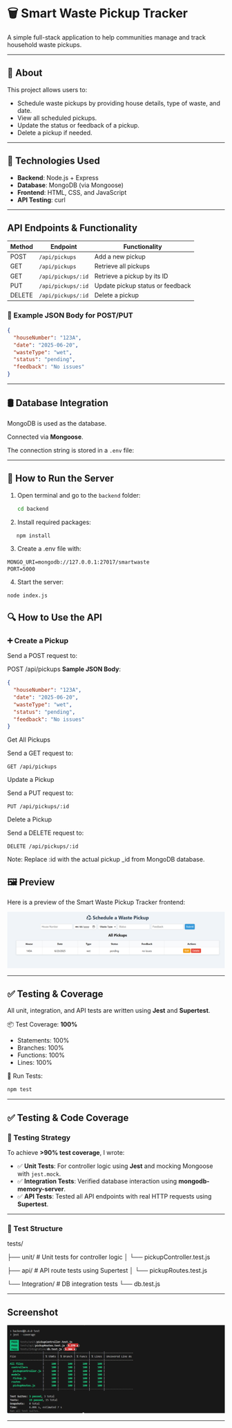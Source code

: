 # 🗑️ Smart Waste Pickup Tracker

A simple full-stack application to help communities manage and track household waste pickups.

---

## 📌 About

This project allows users to:
- Schedule waste pickups by providing house details, type of waste, and date.
- View all scheduled pickups.
- Update the status or feedback of a pickup.
- Delete a pickup if needed.

---

## 🔧 Technologies Used

- **Backend**: Node.js + Express
- **Database**: MongoDB (via Mongoose)
- **Frontend**: HTML, CSS, and JavaScript
- **API Testing**: curl 

---

## API Endpoints & Functionality

| Method | Endpoint             | Functionality                        |
|--------|----------------------|--------------------------------------|
| POST   | `/api/pickups`       | Add a new pickup                     |
| GET    | `/api/pickups`       | Retrieve all pickups                 |
| GET    | `/api/pickups/:id`   | Retrieve a pickup by its ID          |
| PUT    | `/api/pickups/:id`   | Update pickup status or feedback     |
| DELETE | `/api/pickups/:id`   | Delete a pickup                      |

### 🧾 Example JSON Body for POST/PUT
```json
{
  "houseNumber": "123A",
  "date": "2025-06-20",
  "wasteType": "wet",
  "status": "pending",
  "feedback": "No issues"
}
```

---

## 🛢️ Database Integration

MongoDB is used as the database.

Connected via **Mongoose**.

The connection string is stored in a `.env` file:

---
## 🚀 How to Run the Server

1. Open terminal and go to the `backend` folder:
   ```bash
   cd backend
   ```
2. Install required packages:
```
   npm install
```
3. Create a .env file with:  
```
MONGO_URI=mongodb://127.0.0.1:27017/smartwaste
PORT=5000
```
4. Start the server:
```
node index.js
```
## 🔍 How to Use the API

### ➕ Create a Pickup
Send a POST request to:

POST /api/pickups
**Sample JSON Body**:
```json
{
  "houseNumber": "123A",
  "date": "2025-06-20",
  "wasteType": "wet",
  "status": "pending",
  "feedback": "No issues"
}
```
 Get All Pickups

Send a GET request to:
```
GET /api/pickups
```
Update a Pickup

Send a PUT request to:
```
PUT /api/pickups/:id
```
 
Delete a Pickup

Send a DELETE request to:
```
DELETE /api/pickups/:id
```
 Note: Replace :id with the actual pickup _id from MongoDB database.

## 🖼️ Preview

Here is a preview of the Smart Waste Pickup Tracker frontend:

![Smart Waste Pickup Screenshot](./frontend/screenshot.png)

---

## ✅ Testing & Coverage

All unit, integration, and API tests are written using **Jest** and **Supertest**.

📦 Test Coverage: **100%**

- Statements: 100%
- Branches: 100%
- Functions: 100%
- Lines: 100%

🧪 Run Tests:
```bash
npm test
```
---

## ✅ Testing & Code Coverage


### 🧪 Testing Strategy

To achieve **>90% test coverage**, I wrote:

- ✅ **Unit Tests**: For controller logic using **Jest** and mocking Mongoose with `jest.mock`.
- ✅ **Integration Tests**: Verified database interaction using **mongodb-memory-server**.
- ✅ **API Tests**: Tested all API endpoints with real HTTP requests using **Supertest**.
---
### 🧪 Test Structure

tests/

├── unit/ # Unit tests for controller logic
│ └── pickupController.test.js

├── api/ # API route tests using Supertest
│ └── pickupRoutes.test.js

└── Integration/ # DB integration tests
└── db.test.js

-----
## Screenshot
![Screenshot](./frontend/screenshot1.png)

---




